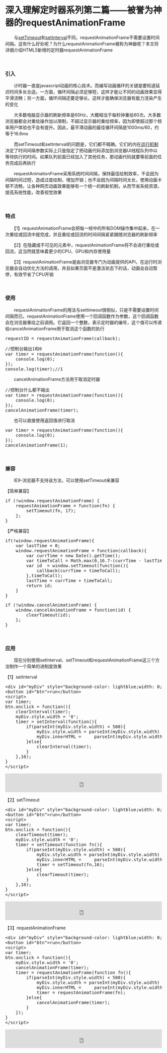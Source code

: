 # 深入理解定时器系列第二篇——被誉为神器的requestAnimationFrame

　　与[setTimeout](http://www.cnblogs.com/xiaohuochai/p/5773183.html#anchor1)和[setInterval](http://www.cnblogs.com/xiaohuochai/p/5773183.html#anchor2)不同，requestAnimationFrame不需要设置时间间隔。这有什么好处呢？为什么requestAnimationFrame被称为神器呢？本文将详细介绍HTML5新增的定时器requestAnimationFrame

&nbsp;

### 引入

　　计时器一直是javascript动画的核心技术。而编写动画循环的关键是要知道延迟时间多长合适。一方面，循环间隔必须足够短，这样才能让不同的动画效果显得平滑流畅；另一方面，循环间隔还要足够长，这样才能确保浏览器有能力渲染产生的变化

　　大多数电脑显示器的刷新频率是60Hz，大概相当于每秒钟重绘60次。大多数浏览器都会对重绘操作加以限制，不超过显示器的重绘频率，因为即使超过那个频率用户体验也不会有提升。因此，最平滑动画的最佳循环间隔是1000ms/60，约等于16.6ms

　　而setTimeout和setInterval的问题是，它们都不精确。它们的内在[运行机制](http://www.cnblogs.com/xiaohuochai/p/5773183.html#anchor3)决定了时间间隔参数实际上只是指定了把动画代码添加到浏览器UI线程队列中以等待执行的时间。如果队列前面已经加入了其他任务，那动画代码就要等前面的任务完成后再执行

　　requestAnimationFrame采用系统时间间隔，保持最佳绘制效率，不会因为间隔时间过短，造成过度绘制，增加开销；也不会因为间隔时间太长，使用动画卡顿不流畅，让各种网页动画效果能够有一个统一的刷新机制，从而节省系统资源，提高系统性能，改善视觉效果

&nbsp;

### 特点

　　【1】requestAnimationFrame会把每一帧中的所有DOM操作集中起来，在一次重绘或回流中就完成，并且重绘或回流的时间间隔紧紧跟随浏览器的刷新频率

　　【2】在隐藏或不可见的元素中，requestAnimationFrame将不会进行重绘或回流，这当然就意味着更少的CPU、GPU和内存使用量

　　【3】requestAnimationFrame是由浏览器专门为动画提供的API，在运行时浏览器会自动优化方法的调用，并且如果页面不是激活状态下的话，动画会自动暂停，有效节省了CPU开销

&nbsp;

### 使用

 　　requestAnimationFrame的用法与settimeout很相似，只是不需要设置时间间隔而已。requestAnimationFrame使用一个回调函数作为参数，这个回调函数会在浏览器重绘之前调用。它返回一个整数，表示定时器的编号，这个值可以传递给cancelAnimationFrame用于取消这个函数的执行

<div class="cnblogs_code">
<pre>requestID = requestAnimationFrame(callback); </pre>
</div>
<div class="cnblogs_code">
<pre>//控制台输出1和0
var timer = requestAnimationFrame(function(){
    console.log(0);
}); 
console.log(timer);//1</pre>
</div>

　　cancelAnimationFrame方法用于取消定时器

<div class="cnblogs_code">
<pre>//控制台什么都不输出
var timer = requestAnimationFrame(function(){
    console.log(0);
}); 
cancelAnimationFrame(timer);</pre>
</div>

　　也可以直接使用返回值进行取消

<div class="cnblogs_code">
<pre>var timer = requestAnimationFrame(function(){
    console.log(0);
}); 
cancelAnimationFrame(1);</pre>
</div>

&nbsp;

### 兼容

　　IE9-浏览器不支持该方法，可以使用setTimeout来兼容

【简单兼容】

<div class="cnblogs_code">
<pre>if (!window.requestAnimationFrame) {
    requestAnimationFrame = function(fn) {
        setTimeout(fn, 17);
    };    
}</pre>
</div>

【严格兼容】

<div class="cnblogs_code">
<pre>if(!window.requestAnimationFrame){
    var lastTime = 0;
    window.requestAnimationFrame = function(callback){
        var currTime = new Date().getTime();
        var timeToCall = Math.max(0,16.7-(currTime - lastTime));
        var id  = window.setTimeout(function(){
            callback(currTime + timeToCall);
        },timeToCall);
        lastTime = currTime + timeToCall;
        return id;
    }
}</pre>
</div>
<div class="cnblogs_code">
<pre>if (!window.cancelAnimationFrame) {
    window.cancelAnimationFrame = function(id) {
        clearTimeout(id);
    };
}</pre>
</div>

&nbsp;

### 应用

　　现在分别使用setInterval、setTimeout和requestAnimationFrame这三个方法制作一个简单的进制度效果

【1】setInterval

<div class="cnblogs_code">
<pre>&lt;div id="myDiv" style="background-color: lightblue;width: 0;height: 20px;line-height: 20px;"&gt;0%&lt;/div&gt;
&lt;button id="btn"&gt;run&lt;/button&gt;
&lt;script&gt;
var timer;
btn.onclick = function(){
    clearInterval(timer);
    myDiv.style.width = '0';
    timer = setInterval(function(){
        if(parseInt(myDiv.style.width) &lt; 500){
            myDiv.style.width = parseInt(myDiv.style.width) + 5 + 'px';
            myDiv.innerHTML =     parseInt(myDiv.style.width)/5 + '%';    
        }else{
            clearInterval(timer);
        }        
    },16);
}
&lt;/script&gt;</pre>
</div>

<iframe style="line-height: 1.5; width: 100%; height: 60px;" src="https://demo.xiaohuochai.site/js/requestAnimationFrame/r1.html" frameborder="0" width="320" height="240"></iframe>

【2】setTimeout

<div class="cnblogs_code">
<pre>&lt;div id="myDiv" style="background-color: lightblue;width: 0;height: 20px;line-height: 20px;"&gt;0%&lt;/div&gt;
&lt;button id="btn"&gt;run&lt;/button&gt;
&lt;script&gt;
var timer;
btn.onclick = function(){
    clearTimeout(timer);
    myDiv.style.width = '0';
    timer = setTimeout(function fn(){
        if(parseInt(myDiv.style.width) &lt; 500){
            myDiv.style.width = parseInt(myDiv.style.width) + 5 + 'px';
            myDiv.innerHTML =     parseInt(myDiv.style.width)/5 + '%';
            timer =&nbsp;setTimeout(fn,16);
        }else{
            clearTimeout(timer);
        }    
    },16);
}
&lt;/script&gt;</pre>
</div>

<iframe style="line-height: 1.5; width: 100%; height: 60px;" src="https://demo.xiaohuochai.site/js/requestAnimationFrame/r2.html" frameborder="0" width="320" height="240"></iframe>

【3】requestAnimationFrame

<div class="cnblogs_code">
<pre>&lt;div id="myDiv" style="background-color: lightblue;width: 0;height: 20px;line-height: 20px;"&gt;0%&lt;/div&gt;
&lt;button id="btn"&gt;run&lt;/button&gt;
&lt;script&gt;
var timer;
btn.onclick = function(){
    myDiv.style.width = '0';
    cancelAnimationFrame(timer);
    timer = requestAnimationFrame(function fn(){
        if(parseInt(myDiv.style.width) &lt; 500){
            myDiv.style.width = parseInt(myDiv.style.width) + 5 + 'px';
            myDiv.innerHTML =     parseInt(myDiv.style.width)/5 + '%';
            timer =&nbsp;requestAnimationFrame(fn);
        }else{
            cancelAnimationFrame(timer);
        }    
    });
}
&lt;/script&gt;</pre>
</div>

<iframe style="width: 100%; height: 60px;" src="https://demo.xiaohuochai.site/js/requestAnimationFrame/r3.html" frameborder="0" width="320" height="240"></iframe>

